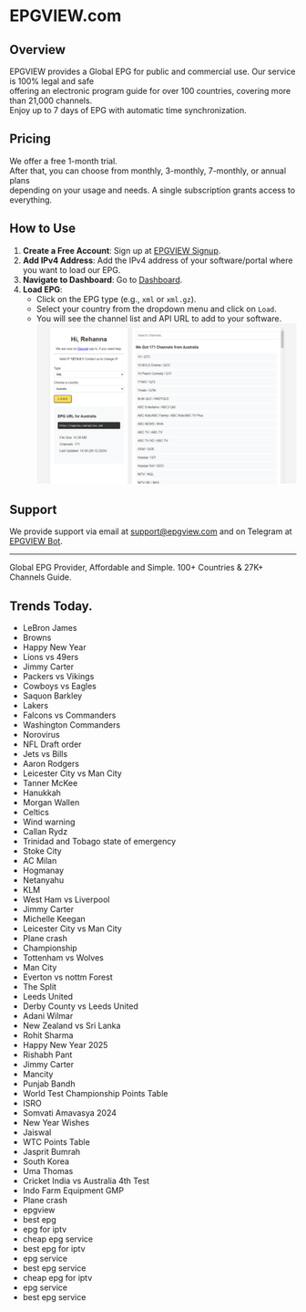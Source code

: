 # EPGVIEW.com



## Overview
EPGVIEW provides a Global EPG for public and commercial use. Our service is 100% legal and safe\
offering an electronic program guide for over 100 countries, covering more than 21,000 channels.\
Enjoy up to 7 days of EPG with automatic time synchronization.

## Pricing
We offer a free 1-month trial. \
After that, you can choose from monthly, 3-monthly, 7-monthly, or annual plans \
depending on your usage and needs. A single subscription grants access to everything.

## How to Use
1. **Create a Free Account**: Sign up at [EPGVIEW Signup](https://epgview.com/signup.php).
2. **Add IPv4 Address**: Add the IPv4 address of your software/portal where you want to load our EPG.
3. **Navigate to Dashboard**: Go to [Dashboard](https://epgview.com/dashboard.php).
4. **Load EPG**:
   - Click on the EPG type (e.g., `xml` or `xml.gz`).
   - Select your country from the dropdown menu and click on `Load`.
   - You will see the channel list and API URL to add to your software.
![EPGVIEW](img/dashboard.png)
## Support
We provide support via email at [support@epgview.com](mailto:support@epgview.com) and on Telegram at [EPGVIEW Bot](https://t.me/epgview_bot).

---

Global EPG Provider, Affordable and Simple. 100+ Countries & 27K+ Channels Guide.

## Trends Today.

- LeBron James
- Browns
- Happy New Year
- Lions vs 49ers
- Jimmy Carter
- Packers vs Vikings
- Cowboys vs Eagles
- Saquon Barkley
- Lakers
- Falcons vs Commanders
- Washington Commanders
- Norovirus
- NFL Draft order
- Jets vs Bills
- Aaron Rodgers
- Leicester City vs Man City
- Tanner McKee
- Hanukkah
- Morgan Wallen
- Celtics
- Wind warning
- Callan Rydz
- Trinidad and Tobago state of emergency
- Stoke City
- AC Milan
- Hogmanay
- Netanyahu
- KLM
- West Ham vs Liverpool
- Jimmy Carter
- Michelle Keegan
- Leicester City vs Man City
- Plane crash
- Championship
- Tottenham vs Wolves
- Man City
- Everton vs nottm Forest
- The Split
- Leeds United
- Derby County vs Leeds United
- Adani Wilmar
- New Zealand vs Sri Lanka
- Rohit Sharma
- Happy New Year 2025
- Rishabh Pant
- Jimmy Carter
- Mancity
- Punjab Bandh
- World Test Championship Points Table
- ISRO
- Somvati Amavasya 2024
- New Year Wishes
- Jaiswal
- WTC Points Table
- Jasprit Bumrah
- South Korea
- Uma Thomas
- Cricket India vs Australia 4th Test
- Indo Farm Equipment GMP
- Plane crash
- epgview
- best epg
- epg for iptv
- cheap epg service
- best epg for iptv
- epg service
- best epg service
- cheap epg for iptv
- epg service
- best epg service
